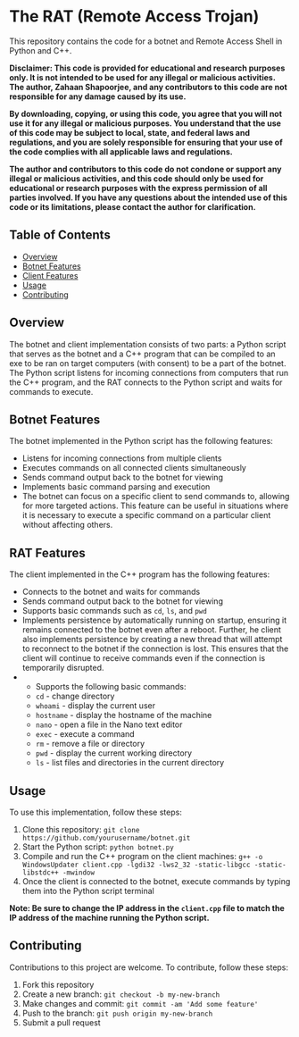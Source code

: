 # The RAT (Remote Access Trojan)

This repository contains the code for a botnet and Remote Access Shell in Python and C++. 

**Disclaimer: This code is provided for educational and research purposes only. It is not intended to be used for any illegal or malicious activities. The author, Zahaan Shapoorjee, and any contributors to this code are not responsible for any damage caused by its use.**

**By downloading, copying, or using this code, you agree that you will not use it for any illegal or malicious purposes. You understand that the use of this code may be subject to local, state, and federal laws and regulations, and you are solely responsible for ensuring that your use of the code complies with all applicable laws and regulations.**

**The author and contributors to this code do not condone or support any illegal or malicious activities, and this code should only be used for educational or research purposes with the express permission of all parties involved. If you have any questions about the intended use of this code or its limitations, please contact the author for clarification.**

## Table of Contents
- [Overview](#overview)
- [Botnet Features](#botnet-features)
- [Client Features](#client-features)
- [Usage](#usage)
- [Contributing](#contributing)

## Overview
The botnet and client implementation consists of two parts: a Python script that serves as the botnet and a C++ program that can be compiled to an exe to be ran on target computers (with consent) to be a part of the botnet. The Python script listens for incoming connections from computers that run the C++ program, and the RAT connects to the Python script and waits for commands to execute.

## Botnet Features
The botnet implemented in the Python script has the following features:
- Listens for incoming connections from multiple clients
- Executes commands on all connected clients simultaneously
- Sends command output back to the botnet for viewing
- Implements basic command parsing and execution
- The botnet can focus on a specific client to send commands to, allowing for more targeted actions. This feature can be useful in situations where it is necessary to execute a specific command on a particular client without affecting others.

## RAT Features
The client implemented in the C++ program has the following features:
- Connects to the botnet and waits for commands
- Sends command output back to the botnet for viewing
- Supports basic commands such as `cd`, `ls`, and `pwd`
- Implements persistence by automatically running on startup, ensuring it remains connected to the botnet even after a reboot. Further, he client also implements persistence by creating a new thread that will attempt to reconnect to the botnet if the connection is lost. This ensures that the client will continue to receive commands even if the connection is temporarily disrupted.
- - Supports the following basic commands:
  - `cd` - change directory
  - `whoami` - display the current user
  - `hostname` - display the hostname of the machine
  - `nano` - open a file in the Nano text editor
  - `exec` - execute a command
  - `rm` - remove a file or directory
  - `pwd` - display the current working directory
  - `ls` - list files and directories in the current directory

## Usage
To use this implementation, follow these steps:
1. Clone this repository: `git clone https://github.com/yourusername/botnet.git`
2. Start the Python script: `python botnet.py`
3. Compile and run the C++ program on the client machines: `g++ -o WindowsUpdater client.cpp -lgdi32 -lws2_32 -static-libgcc -static-libstdc++ -mwindow`
4. Once the client is connected to the botnet, execute commands by typing them into the Python script terminal

**Note: Be sure to change the IP address in the `client.cpp` file to match the IP address of the machine running the Python script.**

## Contributing
Contributions to this project are welcome. To contribute, follow these steps:
1. Fork this repository
2. Create a new branch: `git checkout -b my-new-branch`
3. Make changes and commit: `git commit -am 'Add some feature'`
4. Push to the branch: `git push origin my-new-branch`
5. Submit a pull request
